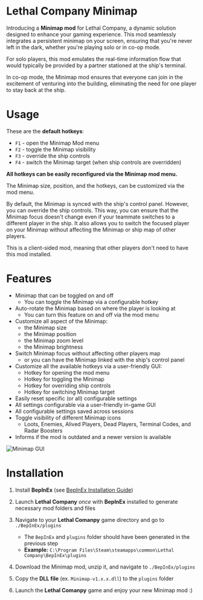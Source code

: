 # Lethal Company Minimap

Introducing a **Minimap mod** for Lethal Company, a dynamic solution designed 
to enhance your gaming experience. This mod seamlessly integrates a persistent 
minimap on your screen, ensuring that you're never left in the dark, whether 
you're playing solo or in co-op mode.

For solo players, this mod emulates the real-time information flow that would 
typically be provided by a partner stationed at the ship's terminal.

In co-op mode, the Minimap mod ensures that everyone can join in the excitement 
of venturing into the building, eliminating the need for one player to stay 
back at the ship.


# Usage

These are the **default hotkeys**:
- `F1` - open the Minimap Mod menu
- `F2` - toggle the Minimap visibility
- `F3` - override the ship controls
- `F4` - switch the Minimap target (when ship controls are overridden)

**All hotkeys can be easily reconfigured via the Minimap mod menu.**

The Minimap size, position, and the hotkeys, can be customized via the mod menu.

By default, the Minimap is synced with the ship's control panel. However, you 
can override the ship controls. This way, you can ensure that the Minimap focus 
doesn't change even if your teammate switches to a different player in the ship.
It also allows you to switch the focused player on your Minimap without 
affecting the Minimap or ship map of other players.

This is a client-sided mod, meaning that other players don't need to have this 
mod installed.


# Features

- Minimap that can be toggled on and off
    - You can toggle the Minimap via a configurable hotkey
- Auto-rotate the Minimap based on where the player is looking at
    - You can turn this feature on and off via the mod menu
- Customize all aspect of the Minimap:
    - the Minimap size
    - the Minimap position
    - the Minimap zoom level
    - the Minimap brightness
- Switch Minimap focus without affecting other players map
    - or you can have the Minimap linked with the ship's control panel
- Customize all the available hotkeys via a user-friendly GUI:
    - Hotkey for opening the mod menu
    - Hotkey for toggling the Minimap
    - Hotkey for overriding ship controls
    - Hotkey for switching Minimap target
- Easily reset specific (or all) configurable settings
- All settings configurable via a user-friendly in-game GUI
- All configurable settings saved across sessions
- Toggle visibility of different Minimap icons
    - Loots, Enemies, Alived Players, Dead Players, Terminal Codes, and 
Radar Boosters
- Informs if the mod is outdated and a newer version is available

![Minimap GUI](https://raw.githubusercontent.com/tyzeron/LethalCompanyMinimap/main/Images/minimap-gui.png)


# Installation

1. Install **BepInEx** (see [BepInEx Installation Guide](https://docs.bepinex.dev/articles/user_guide/installation/index.html))

2. Launch **Lethal Company** _once_ with **BepInEx** installed to generate necessary mod folders and files

3. Navigate to your **Lethal Comanpy** game directory and go to `./BepInEx/plugins`
    - The `BepInEx` and `plugins` folder should have been generated in the previous step
    - **Example:** `C:\Program Files\Steam\steamapps\common\Lethal Company\BepInEx\plugins`

4. Download the Minimap mod, unzip it, and navigate to `./BepInEx/plugins`

5. Copy the **DLL file** (ex. `Minimap-v1.x.x.dll`) to the `plugins` folder

6. Launch the **Lethal Comanpy** game and enjoy your new Minimap mod :)
